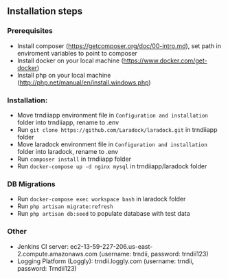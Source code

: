 
## Installation steps

### Prerequisites
- Install composer (https://getcomposer.org/doc/00-intro.md), set path in enviroment variables to point to composer 
- Install docker on your local machine (https://www.docker.com/get-docker)
- Install php on your local machine (http://php.net/manual/en/install.windows.php)

### Installation:

- Move trndiiapp environment file in `Configuration and installation` folder into trndiiapp, rename to .env
- Run `git clone https://github.com/Laradock/laradock.git` in trndiiapp folder
- Move laradock environment file in `Configuration and installation` folder into laradock, rename to .env
- Run `composer install` in trndiiapp folder
- Run `docker-compose up -d nginx mysql` in trndiiapp/laradock folder

### DB Migrations
- Run `docker-compose exec workspace bash` in laradock folder
- Run `php artisan migrate:refresh`
- Run `php artisan db:seed` to populate database with test data

### Other
- Jenkins CI server: ec2-13-59-227-206.us-east-2.compute.amazonaws.com (username: trndii, password: trndii123)
- Logging Platform (Loggly): trndii.loggly.com (username: trndii, password: Trndii123)
